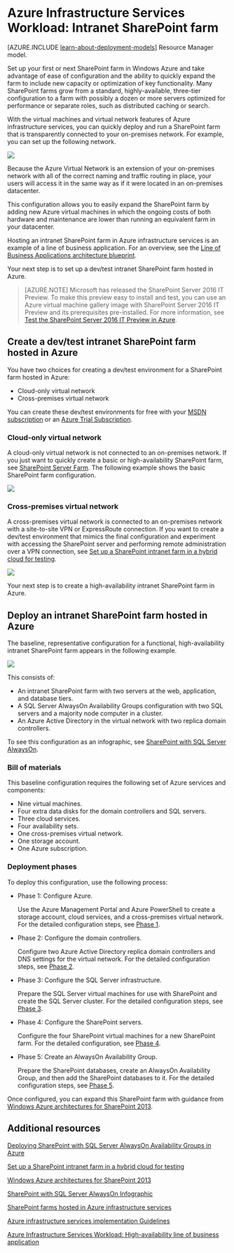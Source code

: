<properties
	pageTitle="SharePoint Server 2013 farm in Azure | Windows Azure"
	description="Learn the value of a SharePoint Server 2013 farm in Azure, set up a test environment, and deploy a high-availability configuration."
	services="virtual-machines"
	documentationCenter=""
	authors="JoeDavies-MSFT"
	manager="timlt"
	editor=""
	tags="azure-service-management"/>

<tags
	ms.service="virtual-machines"
	ms.date="08/11/2015"
	wacn.date=""/>

# Azure Infrastructure Services Workload: Intranet SharePoint farm

[AZURE.INCLUDE [learn-about-deployment-models](../includes/learn-about-deployment-models-classic-include.md)] Resource Manager model.


Set up your first or next SharePoint farm in Windows Azure and take advantage of ease of configuration and the ability to quickly expand the farm to include new capacity or optimization of key functionality. Many SharePoint farms grow from a standard, highly-available, three-tier configuration to a farm with possibly a dozen or more servers optimized for performance or separate roles, such as distributed caching or search.

With the virtual machines and virtual network features of Azure infrastructure services, you can quickly deploy and run a SharePoint farm that is transparently connected to your on-premises network. For example, you can set up the following network.

![](./media/virtual-machines-workload-intranet-sharepoint-farm/workload-spsqlao.png)

Because the Azure Virtual Network is an extension of your on-premises network with all of the correct naming and traffic routing in place, your users will access it in the same way as if it were located in an on-premises datacenter.

This configuration allows you to easily expand the SharePoint farm by adding new Azure virtual machines in which the ongoing costs of both hardware and maintenance are lower than running an equivalent farm in your datacenter.

Hosting an intranet SharePoint farm in Azure infrastructure services is an example of a line of business application. For an overview, see the [Line of Business Applications architecture blueprint](http://msdn.microsoft.com/dn630664).

Your next step is to set up a dev/test intranet SharePoint farm hosted in Azure.

> [AZURE.NOTE] Microsoft has released the SharePoint Server 2016 IT Preview. To make this preview easy to install and test, you can use an Azure virtual machine gallery image with SharePoint Server 2016 IT Preview and its prerequisites pre-installed. For more information, see [Test the SharePoint Server 2016 IT Preview in Azure](http://azure.microsoft.com/blog/test-sharepoint-server-2016-it-preview-4/).

## Create a dev/test intranet SharePoint farm hosted in Azure

You have two choices for creating a dev/test environment for a SharePoint farm hosted in Azure:

- Cloud-only virtual network
- Cross-premises virtual network

You can create these dev/test environments for free with your [MSDN subscription](http://azure.microsoft.com/pricing/member-offers/msdn-benefits/) or an [Azure Trial Subscription](/pricing/1rmb-trial/).

### Cloud-only virtual network

A cloud-only virtual network is not connected to an on-premises network. If you just want to quickly create a basic or high-availability SharePoint farm, see [SharePoint Server Farm](/documentation/articles/virtual-machines-sharepoint-farm-azure-preview). The following example shows the basic SharePoint farm configuration.

![](./media/virtual-machines-workload-intranet-sharepoint-farm/SPFarm_Basic.png)

### Cross-premises virtual network

A cross-premises virtual network is connected to an on-premises network with a site-to-site VPN or ExpressRoute connection. If you want to create a dev/test environment that mimics the final configuration and experiment with accessing the SharePoint server and performing remote administration over a VPN connection, see [Set up a SharePoint intranet farm in a hybrid cloud for testing](/documentation/articles/virtual-networks-setup-sharepoint-hybrid-cloud-testing).

![](./media/virtual-machines-workload-intranet-sharepoint-farm/CreateSPFarmHybridCloud.png)

Your next step is to create a high-availability intranet SharePoint farm in Azure.

## Deploy an intranet SharePoint farm hosted in Azure

The baseline, representative configuration for a functional, high-availability intranet SharePoint farm appears in the following example.

![](./media/virtual-machines-workload-intranet-sharepoint-farm/workload-spsqlao.png)

This consists of:

- An intranet SharePoint farm with two servers at the web, application, and database tiers.
- A SQL Server AlwaysOn Availability Groups configuration with two SQL servers and a majority node computer in a cluster.
- An Azure Active Directory in the virtual network with two replica domain controllers.

To see this configuration as an infographic, see [SharePoint with SQL Server AlwaysOn](https://azure.microsoft.com/zh-cn/documentation/infographics/sharepoint-sqlserver-alwayson/).

### Bill of materials

This baseline configuration requires the following set of Azure services and components:

- Nine virtual machines.
- Four extra data disks for the domain controllers and SQL servers.
- Three cloud services.
- Four availability sets.
- One cross-premises virtual network.
- One storage account.
- One Azure subscription.

### Deployment phases

To deploy this configuration, use the following process:

- Phase 1: Configure Azure.

	Use the Azure Management Portal and Azure PowerShell to create a storage account, cloud services, and a cross-premises virtual network. For the detailed configuration steps, see [Phase 1](/documentation/articles/virtual-machines-workload-intranet-sharepoint-phase1).

- Phase 2: Configure the domain controllers.

	Configure two Azure Active Directory replica domain controllers and DNS settings for the virtual network. For the detailed configuration steps, see [Phase 2](/documentation/articles/virtual-machines-workload-intranet-sharepoint-phase2).

- Phase 3: Configure the SQL Server infrastructure.  

	Prepare the SQL Server virtual machines for use with SharePoint and create the SQL Server cluster. For the detailed configuration steps, see [Phase 3](/documentation/articles/virtual-machines-workload-intranet-sharepoint-phase3).

- Phase 4: Configure the SharePoint servers.

	Configure the four SharePoint virtual machines for a new SharePoint farm. For the detailed configuration, see [Phase 4](/documentation/articles/virtual-machines-workload-intranet-sharepoint-phase4).

- Phase 5: Create an AlwaysOn Availability Group.

	Prepare the SharePoint databases, create an AlwaysOn Availability Group, and then add the SharePoint databases to it. For the detailed configuration steps, see [Phase 5](/documentation/articles/virtual-machines-workload-intranet-sharepoint-phase5).

Once configured, you can expand this SharePoint farm with guidance from [Windows Azure architectures for SharePoint 2013](http://technet.microsoft.com/zh-cn/library/dn635309.aspx).

## Additional resources

[Deploying SharePoint with SQL Server AlwaysOn Availability Groups in Azure](/documentation/articles/virtual-machines-workload-deploy-spsqlao-overview)

[Set up a SharePoint intranet farm in a hybrid cloud for testing](/documentation/articles/virtual-networks-setup-sharepoint-hybrid-cloud-testing)

[Windows Azure architectures for SharePoint 2013](https://technet.microsoft.com/zh-cn/library/dn635309.aspx)

[SharePoint with SQL Server AlwaysOn Infographic](https://azure.microsoft.com/zh-cn/documentation/infographics/sharepoint-sqlserver-alwayson/)

[SharePoint farms hosted in Azure infrastructure services](/documentation/articles/virtual-machines-sharepoint-infrastructure-services)

[Azure infrastructure services implementation Guidelines](/documentation/articles/virtual-machines-infrastructure-services-implementation-guidelines)

[Azure Infrastructure Services Workload: High-availability line of business application](/documentation/articles/virtual-machines-workload-high-availability-lob-application)

